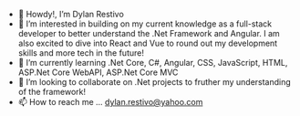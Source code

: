 - 👋 Howdy!, I’m Dylan Restivo
- 👀 I’m interested in building on my current knowledge as a full-stack developer to better understand the .Net Framework and Angular. I am also excited to dive into React and Vue to round out my development skills and more tech in the future!
- 🌱 I’m currently learning .Net Core, C#, Angular, CSS, JavaScript, HTML, ASP.Net Core WebAPI, ASP.Net Core MVC
- 💞️ I’m looking to collaborate on .Net projects to fruther my understanding of the framework!
- 📫 How to reach me ... dylan.restivo@yahoo.com
<!---
MMooKow/MMooKow is a ✨ special ✨ repository because its `README.md` (this file) appears on your GitHub profile.
You can click the Preview link to take a look at your changes.
--->
